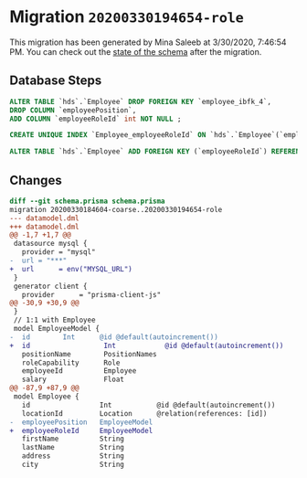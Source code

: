 # Migration `20200330194654-role`

This migration has been generated by Mina Saleeb at 3/30/2020, 7:46:54 PM.
You can check out the [state of the schema](./schema.prisma) after the migration.

## Database Steps

```sql
ALTER TABLE `hds`.`Employee` DROP FOREIGN KEY `employee_ibfk_4`,
DROP COLUMN `employeePosition`,
ADD COLUMN `employeeRoleId` int NOT NULL ;

CREATE UNIQUE INDEX `Employee_employeeRoleId` ON `hds`.`Employee`(`employeeRoleId`)

ALTER TABLE `hds`.`Employee` ADD FOREIGN KEY (`employeeRoleId`) REFERENCES `hds`.`EmployeeModel`(`id`) ON DELETE CASCADE ON UPDATE CASCADE
```

## Changes

```diff
diff --git schema.prisma schema.prisma
migration 20200330184604-coarse..20200330194654-role
--- datamodel.dml
+++ datamodel.dml
@@ -1,7 +1,7 @@
 datasource mysql {
   provider = "mysql"
-  url = "***"
+  url      = env("MYSQL_URL")
 }
 generator client {
   provider      = "prisma-client-js"
@@ -30,9 +30,9 @@
 }
 // 1:1 with Employee
 model EmployeeModel {
-  id        Int      @id @default(autoincrement())
+  id                  Int            @id @default(autoincrement())
   positionName        PositionNames
   roleCapability      Role
   employeeId          Employee
   salary              Float
@@ -87,9 +87,9 @@
 model Employee {
   id                 Int           @id @default(autoincrement())
   locationId         Location      @relation(references: [id])
-  employeePosition   EmployeeModel
+  employeeRoleId     EmployeeModel
   firstName          String
   lastName           String
   address            String
   city               String
```


